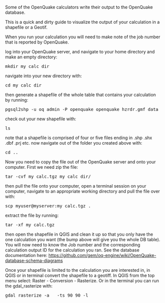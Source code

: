 Some of the OpenQuake calculators write their output to the OpenQuake database.

This is a quick and dirty guide to visualize the output of your calculation in a shapefile or a Geotif.

When you run your calculation you will need to make note of the job number that is reported by OpenQuake.

log into your OpenQuake server, and navigate to your home directory and make an empty directory:
<pre>
mkdir my_calc_dir
</pre>
navigate into your new directory with:
<pre>
cd my_calc_dir
</pre>
then generate a shapefile of the whole table that contains your calculation by running: 
<pre>
pgsql2shp -u oq_admin -P openquake openquake hzrdr.gmf_data OQ_GMF_data.shp
</pre>
check out your new shapefile with:
<pre>
ls
</pre>
note that a shapefile is comprised of four or five files ending in .shp .shx .dbf .prj etc. 
now navigate out of the folder you created above with:
<pre>
cd ..
</pre>
Now you need to copy the file out of the OpenQuake server and onto your computer. First we need zip the file:
<pre>
tar -cvf my_calc.tgz my_calc_dir/
</pre>

then pull the file onto your computer, open a terminal session on your computer, navigate to an appropriate working directory and pull the file over with:
<pre>
scp myuser@myserver:my_calc.tgz .
</pre>
extract the file by running:
<pre>
tar -xf my_calc.tgz
</pre>

then open the shapefile in QGIS and clean it up so that you only have the one calculation you want (the bump above will give you the whole DB table). You will now need to know the Job number and the corresponding calculation output ID for the calculation you ran. See the database documentation here: https://github.com/gem/oq-engine/wiki/OpenQuake-database-schema-diagrams

Once your shapefile is limited to the calculation you are interested in, in QGIS or in terminal convert the shapefile to a geotiff. In QGIS from the top menu select: Raster - Conversion - Rasterize. Or in the terminal you can run the gdal_rasterize with:
<pre>
gdal_rasterize -a <the meaningful shape file attribute>  -ts 90 90 -l <layer name> <shapefile name> <output file name> </pre>